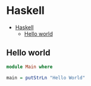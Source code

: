 # Haskell

<!--ts-->
* [Haskell](hasekll.md#haskell)
   * [Hello world](hasekll.md#hello-world)

<!-- Added by: runner, at: Thu Aug  5 09:58:30 UTC 2021 -->

<!--te-->

## Hello world
```haskell
module Main where

main = putStrLn "Hello World"
```
